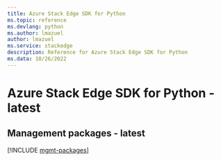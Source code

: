 ```yaml
---
title: Azure Stack Edge SDK for Python
ms.topic: reference
ms.devlang: python
ms.author: lmazuel
author: lmazuel
ms.service: stackedge
description: Reference for Azure Stack Edge SDK for Python
ms.data: 10/26/2022
---
```

# Azure Stack Edge SDK for Python - latest

## Management packages - latest
[!INCLUDE [mgmt-packages](stack-edge-mgmt-index.md)]